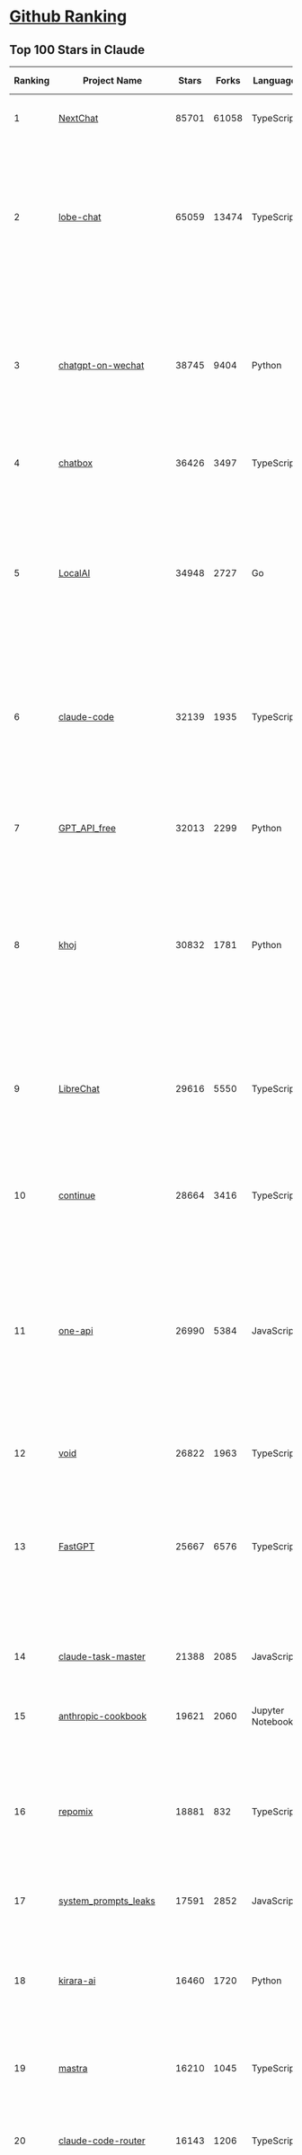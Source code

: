 [Github Ranking](../README.md)
==========

## Top 100 Stars in Claude

| Ranking | Project Name | Stars | Forks | Language | Open Issues | Description | Last Commit |
| ------- | ------------ | ----- | ----- | -------- | ----------- | ----------- | ----------- |
| 1 | [NextChat](https://github.com/ChatGPTNextWeb/NextChat) | 85701 | 61058 | TypeScript | 663 | ✨ Light and Fast AI Assistant. Support: Web \| iOS \| MacOS \| Android \|  Linux \| Windows | 2025-08-30T15:04:45Z |
| 2 | [lobe-chat](https://github.com/lobehub/lobe-chat) | 65059 | 13474 | TypeScript | 905 | 🤯 Lobe Chat - an open-source, modern design AI chat framework. Supports multiple AI providers (OpenAI / Claude 4 / Gemini / DeepSeek / Ollama / Qwen), Knowledge Base (file upload / RAG ), one click install MCP Marketplace and Artifacts / Thinking. One-click FREE deployment of your private AI Agent application. | 2025-09-01T03:40:16Z |
| 3 | [chatgpt-on-wechat](https://github.com/zhayujie/chatgpt-on-wechat) | 38745 | 9404 | Python | 303 | 基于大模型搭建的聊天机器人，同时支持 微信公众号、企业微信应用、飞书、钉钉 等接入，可选择ChatGPT/Claude/DeepSeek/文心一言/讯飞星火/通义千问/ Gemini/GLM-4/Kimi/LinkAI，能处理文本、语音和图片，访问操作系统和互联网，支持基于自有知识库进行定制企业智能客服。 | 2025-08-08T02:47:49Z |
| 4 | [chatbox](https://github.com/chatboxai/chatbox) | 36426 | 3497 | TypeScript | 836 | User-friendly Desktop Client App for AI Models/LLMs (GPT, Claude, Gemini, Ollama...) | 2025-08-20T08:29:12Z |
| 5 | [LocalAI](https://github.com/mudler/LocalAI) | 34948 | 2727 | Go | 357 | :robot: The free, Open Source alternative to OpenAI, Claude and others. Self-hosted and local-first. Drop-in replacement for OpenAI,  running on consumer-grade hardware. No GPU required. Runs gguf, transformers, diffusers and many more models architectures. Features: Generate Text, Audio, Video, Images, Voice Cloning, Distributed, P2P inference | 2025-08-31T15:59:11Z |
| 6 | [claude-code](https://github.com/anthropics/claude-code) | 32139 | 1935 | TypeScript | 2931 | Claude Code is an agentic coding tool that lives in your terminal, understands your codebase, and helps you code faster by executing routine tasks, explaining complex code, and handling git workflows - all through natural language commands. | 2025-08-29T21:24:21Z |
| 7 | [GPT_API_free](https://github.com/chatanywhere/GPT_API_free) | 32013 | 2299 | Python | 26 | Free ChatGPT&DeepSeek API Key，免费ChatGPT&DeepSeek API。免费接入DeepSeek API和GPT4 API，支持 gpt \| deepseek \| claude \| gemini \| grok 等排名靠前的常用大模型。 | 2025-08-27T18:15:58Z |
| 8 | [khoj](https://github.com/khoj-ai/khoj) | 30832 | 1781 | Python | 77 | Your AI second brain. Self-hostable. Get answers from the web or your docs. Build custom agents, schedule automations, do deep research. Turn any online or local LLM into your personal, autonomous AI (gpt, claude, gemini, llama, qwen, mistral). Get started - free. | 2025-08-31T20:22:25Z |
| 9 | [LibreChat](https://github.com/danny-avila/LibreChat) | 29616 | 5550 | TypeScript | 164 | Enhanced ChatGPT Clone: Features Agents, DeepSeek, Anthropic, AWS, OpenAI, Responses API, Azure, Groq, o1, GPT-5, Mistral, OpenRouter, Vertex AI, Gemini, Artifacts, AI model switching, message search, Code Interpreter, langchain, DALL-E-3, OpenAPI Actions, Functions, Secure Multi-User Auth, Presets, open-source for self-hosting. Active project. | 2025-08-31T06:32:48Z |
| 10 | [continue](https://github.com/continuedev/continue) | 28664 | 3416 | TypeScript | 737 | ⏩ Ship faster with Continuous AI. Build and run custom agents across your IDE, terminal, and CI | 2025-09-01T01:59:31Z |
| 11 | [one-api](https://github.com/songquanpeng/one-api) | 26990 | 5384 | JavaScript | 877 | LLM API 管理 & 分发系统，支持 OpenAI、Azure、Anthropic Claude、Google Gemini、DeepSeek、字节豆包、ChatGLM、文心一言、讯飞星火、通义千问、360 智脑、腾讯混元等主流模型，统一 API 适配，可用于 key 管理与二次分发。单可执行文件，提供 Docker 镜像，一键部署，开箱即用。LLM API management & key redistribution system, unifying multiple providers under a single API. Single binary, Docker-ready, with an English UI. | 2025-07-18T18:11:50Z |
| 12 | [void](https://github.com/voideditor/void) | 26822 | 1963 | TypeScript | 260 | None | 2025-08-07T00:07:32Z |
| 13 | [FastGPT](https://github.com/labring/FastGPT) | 25667 | 6576 | TypeScript | 583 | FastGPT is a knowledge-based platform built on the LLMs, offers a comprehensive suite of out-of-the-box capabilities such as data processing, RAG retrieval, and visual AI workflow orchestration, letting you easily develop and deploy complex question-answering systems without the need for extensive setup or configuration. | 2025-09-01T03:52:20Z |
| 14 | [claude-task-master](https://github.com/eyaltoledano/claude-task-master) | 21388 | 2085 | JavaScript | 143 | An AI-powered task-management system you can drop into Cursor, Lovable, Windsurf, Roo, and others. | 2025-08-28T22:29:10Z |
| 15 | [anthropic-cookbook](https://github.com/anthropics/anthropic-cookbook) | 19621 | 2060 | Jupyter Notebook | 37 | A collection of notebooks/recipes showcasing some fun and effective ways of using Claude. | 2025-08-18T17:59:11Z |
| 16 | [repomix](https://github.com/yamadashy/repomix) | 18881 | 832 | TypeScript | 98 | 📦 Repomix is a powerful tool that packs your entire repository into a single, AI-friendly file. Perfect for when you need to feed your codebase to Large Language Models (LLMs) or other AI tools like Claude, ChatGPT, DeepSeek, Perplexity, Gemini, Gemma, Llama, Grok, and more. | 2025-08-31T15:56:53Z |
| 17 | [system_prompts_leaks](https://github.com/asgeirtj/system_prompts_leaks) | 17591 | 2852 | JavaScript | 0 | Collection of extracted System Prompts from popular chatbots like ChatGPT, Claude & Gemini | 2025-08-31T17:53:26Z |
| 18 | [kirara-ai](https://github.com/lss233/kirara-ai) | 16460 | 1720 | Python | 9 | 🤖 可 DIY 的 多模态 AI 聊天机器人 \| 🚀 快速接入 微信、 QQ、Telegram、等聊天平台 \| 🦈支持DeepSeek、Grok、Claude、Ollama、Gemini、OpenAI \| 工作流系统、网页搜索、AI画图、人设调教、虚拟女仆、语音对话 \|  | 2025-06-28T19:24:48Z |
| 19 | [mastra](https://github.com/mastra-ai/mastra) | 16210 | 1045 | TypeScript | 220 | The TypeScript AI agent framework. ⚡ Assistants, RAG, observability. Supports any LLM: GPT-4, Claude, Gemini, Llama. | 2025-09-01T03:02:48Z |
| 20 | [claude-code-router](https://github.com/musistudio/claude-code-router) | 16143 | 1206 | TypeScript | 420 | Use Claude Code as the foundation for coding infrastructure, allowing you to decide how to interact with the model while enjoying updates from Anthropic. | 2025-08-26T14:14:47Z |
| 21 | [ChatALL](https://github.com/ai-shifu/ChatALL) | 16017 | 1693 | JavaScript | 227 |  Concurrently chat with ChatGPT, Bing Chat, Bard, Alpaca, Vicuna, Claude, ChatGLM, MOSS, 讯飞星火, 文心一言 and more, discover the best answers | 2025-08-22T22:56:50Z |
| 22 | [Thinking-Claude](https://github.com/richards199999/Thinking-Claude) | 15506 | 1784 | TypeScript | 0 | Let your Claude able to think | 2025-03-10T04:02:46Z |
| 23 | [ChuanhuChatGPT](https://github.com/GaiZhenbiao/ChuanhuChatGPT) | 15436 | 2274 | Python | 122 | GUI for ChatGPT API and many LLMs. Supports agents, file-based QA, GPT finetuning and query with web search. All with a neat UI. | 2025-08-15T02:25:50Z |
| 24 | [opcode](https://github.com/getAsterisk/opcode) | 15146 | 1118 | TypeScript | 196 | A powerful GUI app and Toolkit for Claude Code - Create custom agents, manage interactive Claude Code sessions, run secure background agents, and more. | 2025-08-31T15:02:29Z |
| 25 | [SuperClaude_Framework](https://github.com/SuperClaude-Org/SuperClaude_Framework) | 14689 | 1309 | Python | 22 | A configuration framework that enhances Claude Code with specialized commands, cognitive personas, and development methodologies. | 2025-08-29T12:25:35Z |
| 26 | [LangBot](https://github.com/langbot-app/LangBot) | 13313 | 1071 | Python | 114 | 🤩 Easy-to-use global IM bot platform designed for the LLM era / 简单易用的大模型即时通信机器人开发平台 ⚡️ Bots for QQ / QQ频道 / Discord / WeChat（微信）/ Telegram / 飞书 / 钉钉 / Slack 🧩 Integrated with ChatGPT（GPT)、DeepSeek、Dify、n8n、Claude、Google Gemini、xAI、PPIO、Ollama、阿里云百炼、SiliconFlow、Qwen、Moonshot(Kimi K2)、SillyTraven、MCP、WeClone etc. LLM & Agent & RAG | 2025-08-31T14:20:43Z |
| 27 | [awesome-claude-code](https://github.com/hesreallyhim/awesome-claude-code) | 12975 | 710 | Python | 22 | A curated list of awesome commands, files, and workflows for Claude Code | 2025-08-30T08:39:32Z |
| 28 | [awesome-chatgpt-zh](https://github.com/EmbraceAGI/awesome-chatgpt-zh) | 11299 | 931 | Python | 0 | ChatGPT 中文指南🔥，ChatGPT 中文调教指南，指令指南，应用开发指南，精选资源清单，更好的使用 chatGPT 让你的生产力 up up up! 🚀 | 2024-11-05T10:24:21Z |
| 29 | [agents](https://github.com/wshobson/agents) | 11124 | 1125 | None | 1 | A collection of production-ready subagents for Claude Code | 2025-08-25T11:29:53Z |
| 30 | [claude-engineer](https://github.com/Doriandarko/claude-engineer) | 11109 | 1170 | Python | 12 | Claude Engineer is an interactive command-line interface (CLI) that leverages the power of Anthropic's Claude-3.5-Sonnet model to assist with software development tasks.This framework enables Claude to generate and manage its own tools, continuously expanding its capabilities through conversation. Available both as a CLI and a modern web interface | 2024-12-12T22:08:15Z |
| 31 | [serena](https://github.com/oraios/serena) | 10624 | 730 | Python | 51 | A powerful coding agent toolkit providing semantic retrieval and editing capabilities (MCP server & Agno integration) | 2025-08-30T16:46:53Z |
| 32 | [new-api](https://github.com/QuantumNous/new-api) | 10209 | 1959 | Go | 349 | AI模型接口管理与分发系统，支持将多种大模型转为统一格式调用，支持OpenAI、Claude等格式，可供个人或者企业内部管理与分发渠道使用，本项目基于One API二次开发。🍥 The next-generation LLM gateway and AI asset management system supports multiple languages. | 2025-08-31T07:06:37Z |
| 33 | [fastapi_mcp](https://github.com/tadata-org/fastapi_mcp) | 9943 | 773 | Python | 60 | Expose your FastAPI endpoints as Model Context Protocol (MCP) tools, with Auth! | 2025-08-18T23:45:20Z |
| 34 | [CL4R1T4S](https://github.com/elder-plinius/CL4R1T4S) | 9650 | 2006 | None | 25 | AI SYSTEMS TRANSPARENCY FOR ALL! - LEAKED SYSTEM PROMPTS FOR CHATGPT, GEMINI, GROK, CLAUDE, PERPLEXITY, CURSOR, WINDSURF, DEVIN, REPLIT, AND MORE! | 2025-08-26T23:45:58Z |
| 35 | [analysis_claude_code](https://github.com/shareAI-lab/analysis_claude_code) | 9515 | 2388 | JavaScript | 0 | 本仓库包含对 Claude Code v1.0.33 进行逆向工程的完整研究和分析资料。包括对混淆源代码的深度技术分析、系统架构文档，以及重构 Claude      Code agent 系统的实现蓝图。主要发现包括实时 Steering 机制、多 Agent      架构、智能上下文管理和工具执行管道。该项目为理解现代 AI agent 系统设计和实现提供技术参考。 | 2025-07-19T13:16:33Z |
| 36 | [context-engineering-intro](https://github.com/coleam00/context-engineering-intro) | 9381 | 2005 | Python | 16 | Context engineering is the new vibe coding - it's the way to actually make AI coding assistants work. Claude Code is the best for this so that's what this repo is centered around, but you can apply this strategy with any AI coding assistant! | 2025-08-23T18:33:23Z |
| 37 | [opencode](https://github.com/opencode-ai/opencode) | 9326 | 755 | Go | 116 | A powerful AI coding agent. Built for the terminal. | 2025-07-29T17:49:12Z |
| 38 | [coai](https://github.com/coaidev/coai) | 8724 | 1159 | TypeScript | 23 | 🚀 Next Generation AI One-Stop Internationalization Solution. 🚀 下一代 AI 一站式 B/C 端解决方案，支持 OpenAI，Midjourney，Claude，讯飞星火，Stable Diffusion，DALL·E，ChatGLM，通义千问，腾讯混元，360 智脑，百川 AI，火山方舟，新必应，Gemini，Moonshot 等模型，支持对话分享，自定义预设，云端同步，模型市场，支持弹性计费和订阅计划模式，支持图片解析，支持联网搜索，支持模型缓存，丰富美观的后台管理与仪表盘数据统计。 | 2025-08-27T10:28:32Z |
| 39 | [BlackFriday-GPTs-Prompts](https://github.com/friuns2/BlackFriday-GPTs-Prompts) | 8483 | 1260 | None | 128 | List of free GPTs that doesn't require plus subscription  | 2024-11-08T11:03:14Z |
| 40 | [promptfoo](https://github.com/promptfoo/promptfoo) | 8235 | 674 | TypeScript | 188 | Test your prompts, agents, and RAGs. AI Red teaming, pentesting, and vulnerability scanning for LLMs. Compare performance of GPT, Claude, Gemini, Llama, and more. Simple declarative configs with command line and CI/CD integration. | 2025-09-01T01:45:15Z |
| 41 | [aichat](https://github.com/sigoden/aichat) | 7999 | 516 | Rust | 3 | All-in-one LLM CLI tool featuring Shell Assistant, Chat-REPL, RAG, AI Tools & Agents, with access to OpenAI, Claude, Gemini, Ollama, Groq, and more. | 2025-08-25T00:42:53Z |
| 42 | [Noi](https://github.com/lencx/Noi) | 7908 | 602 | JavaScript | 166 | 🚀 Power Your World with AI - Explore, Extend, Empower. | 2025-08-31T12:04:41Z |
| 43 | [Upsonic](https://github.com/Upsonic/Upsonic) | 7655 | 714 | Python | 52 | The most reliable AI agent framework that supports MCP. | 2025-08-30T15:26:13Z |
| 44 | [ccusage](https://github.com/ryoppippi/ccusage) | 7561 | 224 | TypeScript | 32 | A CLI tool for analyzing Claude Code usage from local JSONL files. | 2025-08-31T18:14:18Z |
| 45 | [kilocode](https://github.com/Kilo-Org/kilocode) | 7438 | 802 | TypeScript | 239 | Open Source AI coding assistant for planning, building, and fixing code. We frequently merge features from open-source projects like Roo Code and Cline, while building our own vision. Follow us: kilocode.ai/social | 2025-08-31T16:08:35Z |
| 46 | [mcp-chrome](https://github.com/hangwin/mcp-chrome) | 7277 | 623 | TypeScript | 96 | Chrome MCP Server is a Chrome extension-based Model Context Protocol (MCP) server that exposes your Chrome browser functionality to AI assistants like Claude, enabling complex browser automation, content analysis, and semantic search. | 2025-08-09T11:32:37Z |
| 47 | [claude-flow](https://github.com/ruvnet/claude-flow) | 7039 | 970 | TypeScript | 185 | Claude-Flow v2.0.0 Alpha represents a leap in AI-powered development orchestration. Built from the ground up with enterprise-grade architecture, advanced swarm intelligence, and seamless Claude Code integration. | 2025-08-29T14:07:35Z |
| 48 | [deep-searcher](https://github.com/zilliztech/deep-searcher) | 6862 | 670 | Python | 38 | Open Source Deep Research Alternative to Reason and Search on Private Data. Written in Python. | 2025-07-10T12:40:41Z |
| 49 | [opencommit](https://github.com/di-sukharev/opencommit) | 6847 | 377 | JavaScript | 161 | top #1 and most feature rich GPT wrapper for git — generate commit messages with an LLM in 1 sec — works best with Claude or GPT, supports local models too | 2025-08-25T09:07:52Z |
| 50 | [zen-mcp-server](https://github.com/BeehiveInnovations/zen-mcp-server) | 6744 | 586 | Python | 57 | The power of Claude Code / GeminiCLI / CodexCLI + [Gemini / OpenAI / Grok / OpenRouter / Ollama / Custom Model / All Of The Above] working as one. | 2025-08-26T07:09:08Z |
| 51 | [llamacoder](https://github.com/Nutlope/llamacoder) | 6517 | 1566 | TypeScript | 30 | Open source Claude Artifacts – built with Llama 3.1 405B | 2025-08-26T16:38:31Z |
| 52 | [code2prompt](https://github.com/mufeedvh/code2prompt) | 6441 | 361 | MDX | 14 | A CLI tool to convert your codebase into a single LLM prompt with source tree, prompt templating, and token counting. | 2025-08-27T00:58:14Z |
| 53 | [n8n-mcp](https://github.com/czlonkowski/n8n-mcp) | 6235 | 1183 | TypeScript | 60 | A MCP for Claude Desktop / Claude Code / Windsurf / Cursor to build n8n workflows for you  | 2025-08-26T09:40:58Z |
| 54 | [opencompass](https://github.com/open-compass/opencompass) | 5958 | 651 | Python | 334 | OpenCompass is an LLM evaluation platform, supporting a wide range of models (Llama3, Mistral, InternLM2,GPT-4,LLaMa2, Qwen,GLM, Claude, etc) over 100+ datasets. | 2025-08-27T07:19:00Z |
| 55 | [git-mcp](https://github.com/idosal/git-mcp) | 5904 | 446 | TypeScript | 28 | Put an end to code hallucinations! GitMCP is a free, open-source, remote MCP server for any GitHub project | 2025-08-22T00:18:22Z |
| 56 | [fragments](https://github.com/e2b-dev/fragments) | 5801 | 793 | TypeScript | 7 | Open-source Next.js template for building apps that are fully generated by AI. By E2B. | 2025-09-01T00:36:14Z |
| 57 | [deepclaude](https://github.com/getAsterisk/deepclaude) | 5311 | 441 | Rust | 49 | A high-performance LLM inference API and Chat UI that integrates DeepSeek R1's CoT reasoning traces with Anthropic Claude models. | 2025-05-21T11:58:16Z |
| 58 | [claude-code-templates](https://github.com/davila7/claude-code-templates) | 5246 | 436 | JavaScript | 23 | CLI tool for configuring and monitoring Claude Code | 2025-08-31T22:36:10Z |
| 59 | [free-llm-api-resources](https://github.com/cheahjs/free-llm-api-resources) | 5079 | 437 | Python | 7 | A list of free LLM inference resources accessible via API. | 2025-09-01T01:43:59Z |
| 60 | [claude-coder](https://github.com/kodu-ai/claude-coder) | 4798 | 190 | TypeScript | 35 | Kodu is an autonomous coding agent that lives in your IDE. It is a VSCode extension that can help you build your dream project step by step by leveraging the latest technologies in automated coding agents  | 2025-04-30T10:21:02Z |
| 61 | [chinese-llm-benchmark](https://github.com/jeinlee1991/chinese-llm-benchmark) | 4789 | 199 | None | 28 | ReLE中文大模型能力评测（持续更新）：目前已囊括288个大模型，覆盖chatgpt、gpt-5、o4-mini、谷歌gemini-2.5、Claude、智谱GLM-Z1、文心一言、qwen-max、百川、讯飞星火、商汤senseChat、minimax等商用模型， 以及DeepSeek-R1-0528、qwq-32b、deepseek-v3、qwen3、llama4、phi-4、glm4、gemma3、mistral、书生internLM2.5等开源大模型。不仅提供排行榜，也提供规模超200万的大模型缺陷库！方便广大社区研究分析、改进大模型。 | 2025-08-29T06:06:40Z |
| 62 | [Claude-Code-Usage-Monitor](https://github.com/Maciek-roboblog/Claude-Code-Usage-Monitor) | 4780 | 223 | Python | 47 | Real-time Claude Code usage monitor with predictions and warnings | 2025-08-18T13:32:27Z |
| 63 | [mcp-playwright](https://github.com/executeautomation/mcp-playwright) | 4676 | 405 | TypeScript | 36 | Playwright Model Context Protocol Server - Tool to automate Browsers and APIs in Claude Desktop, Cline, Cursor IDE and More 🔌 | 2025-06-20T21:28:21Z |
| 64 | [gpt-load](https://github.com/tbphp/gpt-load) | 4511 | 381 | Go | 17 | Multi-channel AI proxy with intelligent key rotation. 智能密钥轮询的多渠道 AI 代理。 | 2025-08-28T00:59:41Z |
| 65 | [forge](https://github.com/antinomyhq/forge) | 4507 | 1201 | Rust | 89 | AI enabled pair programmer for Claude, GPT, O Series, Grok, Deepseek, Gemini and 300+ models | 2025-08-29T20:54:13Z |
| 66 | [claude-squad](https://github.com/smtg-ai/claude-squad) | 4387 | 292 | Go | 46 | Manage multiple AI terminal agents like Claude Code, Aider, Codex, OpenCode, and Amp. | 2025-08-28T15:09:44Z |
| 67 | [firecrawl-mcp-server](https://github.com/firecrawl/firecrawl-mcp-server) | 4371 | 441 | JavaScript | 37 | 🔥 Official Firecrawl MCP Server - Adds powerful web scraping to Cursor, Claude and any other LLM clients. | 2025-08-27T10:07:21Z |
| 68 | [DesktopCommanderMCP](https://github.com/wonderwhy-er/DesktopCommanderMCP) | 4356 | 480 | JavaScript | 57 | This is MCP server for Claude that gives it terminal control, file system search and diff file editing capabilities | 2025-08-29T14:31:33Z |
| 69 | [GodMode](https://github.com/smol-ai/GodMode) | 4307 | 351 | TypeScript | 50 | AI Chat Browser: Fast, Full webapp access to ChatGPT / Claude / Bard / Bing / Llama2! I use this 20 times a day. | 2024-07-29T00:31:03Z |
| 70 | [maestro](https://github.com/Doriandarko/maestro) | 4274 | 657 | Python | 32 | A framework for Claude Opus to intelligently orchestrate subagents. | 2024-07-01T06:49:15Z |
| 71 | [agent-rules](https://github.com/steipete/agent-rules) | 4242 | 327 | Shell | 3 | Rules and Knowledge to work better with agents such as Claude Code or Cursor | 2025-08-08T15:52:52Z |
| 72 | [bot-on-anything](https://github.com/zhayujie/bot-on-anything) | 4120 | 927 | Python | 263 | A large model-based chatbot builder that can quickly integrate AI models (including ChatGPT, Claude, Gemini) into various software applications (such as Telegram, Gmail, Slack, and websites). | 2025-01-03T14:13:51Z |
| 73 | [Awesome-MCP-ZH](https://github.com/yzfly/Awesome-MCP-ZH) | 4107 | 240 | None | 0 | MCP 资源精选， MCP指南，Claude MCP，MCP Servers, MCP Clients | 2025-08-01T01:37:43Z |
| 74 | [obsidian-smart-connections](https://github.com/brianpetro/obsidian-smart-connections) | 4065 | 243 | JavaScript | 391 | Chat with your notes & see links to related content with AI embeddings. Use local models or 100+ via APIs like Claude, Gemini, ChatGPT & Llama 3 | 2025-08-31T18:06:16Z |
| 75 | [mcp](https://github.com/BrowserMCP/mcp) | 4023 | 283 | TypeScript | 78 | Browser MCP is a Model Context Provider (MCP) server that allows AI applications to control your browser | 2025-04-24T21:49:44Z |
| 76 | [casibase](https://github.com/casibase/casibase) | 3986 | 474 | Go | 41 | ⚡️AI Cloud OS: Open-source enterprise-level AI knowledge base and MCP (model-context-protocol)/A2A (agent-to-agent) management platform with admin UI, user management and Single-Sign-On⚡️, supports ChatGPT, Claude, Llama, Ollama, HuggingFace, etc., chat bot demo: https://ai.casibase.com, admin UI demo: https://ai-admin.casibase.com | 2025-08-27T15:10:58Z |
| 77 | [deepchat](https://github.com/ThinkInAIXYZ/deepchat) | 3953 | 499 | TypeScript | 56 | 🐬DeepChat - A smart assistant that connects powerful AI to your personal world | 2025-09-01T00:59:37Z |
| 78 | [every-chatgpt-gui](https://github.com/billmei/every-chatgpt-gui) | 3762 | 261 | None | 5 | Every front-end GUI client for ChatGPT, Claude, and other LLMs | 2025-08-15T21:39:45Z |
| 79 | [awesome-ai-system-prompts](https://github.com/dontriskit/awesome-ai-system-prompts) | 3745 | 610 | TypeScript | 6 | 🧠 Curated collection of system prompts for top AI tools. Perfect for AI agent builders and prompt engineers. Incuding: ChatGPT, Claude, Perplexity, Manus, Claude-Code, Loveable, v0, Grok, same new, windsurf, notion, and MetaAI.  | 2025-08-26T01:31:09Z |
| 80 | [claudecodeui](https://github.com/siteboon/claudecodeui) | 3652 | 445 | JavaScript | 44 | Use Claude Code or Cursor CLI on mobile and web with Claude Code UI. Claude Code UI free open source webui/GUI that helps you manage your Claude Code session and projects remotely | 2025-08-28T09:15:19Z |
| 81 | [awesome-claude-prompts](https://github.com/langgptai/awesome-claude-prompts) | 3346 | 339 | None | 0 | This repo includes Claude prompt curation to use Claude better. | 2025-08-15T14:56:24Z |
| 82 | [ccpm](https://github.com/automazeio/ccpm) | 3336 | 331 | Shell | 18 | Project management system for Claude Code using GitHub Issues and Git worktrees for parallel agent execution. | 2025-08-28T15:23:43Z |
| 83 | [AChat](https://github.com/AprilNEA/AChat) | 3273 | 1206 | TypeScript | 22 | 🌊 AChat - An open-source/self-hosted/local-first AI platform, designed for enterprises and teams, perfectly combining powerful local processing capabilities with seamless remote synchronization. | 2025-07-17T09:09:21Z |
| 84 | [claude-context](https://github.com/zilliztech/claude-context) | 3190 | 260 | TypeScript | 32 | Code search MCP for Claude Code. Make entire codebase the context for any coding agent. | 2025-08-30T13:52:52Z |
| 85 | [Awesome-ChatGPT-prompts-ZH_CN](https://github.com/L1Xu4n/Awesome-ChatGPT-prompts-ZH_CN) | 3098 | 166 | None | 12 | 如何将ChatGPT调教成一只猫娘 | 2023-07-18T15:57:44Z |
| 86 | [awesome-claude-agents](https://github.com/vijaythecoder/awesome-claude-agents) | 3087 | 375 | None | 17 | An orchestrated sub agent dev team powered by claude code | 2025-08-03T19:50:16Z |
| 87 | [unity-mcp](https://github.com/CoplayDev/unity-mcp) | 3036 | 399 | C# | 18 | A Unity MCP server that allows MCP clients like Claude Desktop or Cursor to perform Unity Editor actions. | 2025-08-30T16:57:58Z |
| 88 | [VLMEvalKit](https://github.com/open-compass/VLMEvalKit) | 2985 | 489 | Python | 151 | Open-source evaluation toolkit of large multi-modality models (LMMs), support 220+ LMMs, 80+ benchmarks | 2025-09-01T03:06:17Z |
| 89 | [claude-code-action](https://github.com/anthropics/claude-code-action) | 2925 | 1073 | TypeScript | 122 | None | 2025-08-31T14:44:19Z |
| 90 | [ruby_llm](https://github.com/crmne/ruby_llm) | 2831 | 239 | Ruby | 27 | One beautiful Ruby API for OpenAI, Anthropic, Gemini, Bedrock, OpenRouter, DeepSeek, Ollama, VertexAI, Perplexity, Mistral, GPUStack & OpenAI compatible APIs. Chat, Vision, Audio, PDF, Images, Embeddings, Tools, Streaming & Rails integration. | 2025-08-31T15:44:47Z |
| 91 | [DeepClaude](https://github.com/ErlichLiu/DeepClaude) | 2736 | 503 | Python | 22 | Unleash Next-Level AI! 🚀  💻 Code Generation: DeepSeek r1 + Claude 3.7 Sonnet - Unparalleled Performance! 📝 Content Creation: DeepSeek r1 + Gemini 2.5 Pro - Superior Quality! 🔌 OpenAI-Compatible. 🌊 Streaming & Non-Streaming Support.  ✨ Experience the Future of AI – Today! Click to Try Now! ✨ | 2025-07-16T09:08:40Z |
| 92 | [claude-relay-service](https://github.com/Wei-Shaw/claude-relay-service) | 2661 | 424 | JavaScript | 39 | 自建Claude Code镜像，支持Claude Code、Gemini CLI、Codex CLI，支持Claude Console接入。集成OAuth认   证、多账号池切换、自定义API密钥、OpenAI兼容格式、代理支持和智能防封机制。 | 2025-09-01T03:45:35Z |
| 93 | [aide](https://github.com/nicepkg/aide) | 2644 | 193 | TypeScript | 34 | Conquer Any Code in VSCode: One-Click Comments, Conversions, UI-to-Code, and AI Batch Processing of Files! 在 VSCode 中征服任何代码：一键注释、转换、UI 图生成代码、AI 批量处理文件！💪 | 2025-05-06T02:52:46Z |
| 94 | [poe-api](https://github.com/ading2210/poe-api) | 2507 | 314 | Python | 39 | [UNMAINTAINED] A reverse engineered Python API wrapper for Quora's Poe, which provides free access to ChatGPT, GPT-4, and Claude. | 2023-09-18T04:56:52Z |
| 95 | [cipher](https://github.com/campfirein/cipher) | 2473 | 236 | TypeScript | 7 | Cipher is an opensource memory layer specifically designed for coding agents. Compatible with Cursor, Windsurf, Claude Desktop, Claude Code, Gemini CLI, AWS's Kiro, VS Code, Roo Code, Trae, and Warp through MCP. Built by https://byterover.dev/ | 2025-08-28T04:13:42Z |
| 96 | [griptape](https://github.com/griptape-ai/griptape) | 2366 | 195 | Python | 66 | Modular Python framework for AI agents and workflows with chain-of-thought reasoning, tools, and memory.  | 2025-08-28T04:57:26Z |
| 97 | [elia](https://github.com/darrenburns/elia) | 2275 | 143 | Python | 13 | A snappy, keyboard-centric terminal user interface for interacting with large language models. Chat with ChatGPT, Claude, Llama 3, Phi 3, Mistral, Gemma and more. | 2024-10-10T19:12:52Z |
| 98 | [claude-code-security-review](https://github.com/anthropics/claude-code-security-review) | 2202 | 140 | Python | 12 | An AI-powered security review GitHub Action using Claude to analyze code changes for security vulnerabilities. | 2025-08-25T21:16:54Z |
| 99 | [CCPlugins](https://github.com/brennercruvinel/CCPlugins) | 2150 | 135 | Python | 5 | Best Claude Code framework that actually save time. Built by a dev tired of typing "please act like a senior engineer" in every conversation. | 2025-08-02T23:31:08Z |
| 100 | [claude-code-spec-workflow](https://github.com/Pimzino/claude-code-spec-workflow) | 2136 | 180 | TypeScript | 1 | Automated workflows for Claude Code. Features spec-driven development for new features (Requirements → Design → Tasks → Implementation) and streamlined bug fix workflow for quick issue resolution (Report → Analyze → Fix → Verify). | 2025-08-28T14:42:04Z |


